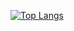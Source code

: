[![Top Langs](https://github-readme-stats.vercel.app/api/top-langs/?username=MaxWolf-01&layout=compact)](https://github.com/anuraghazra/github-readme-stats)
